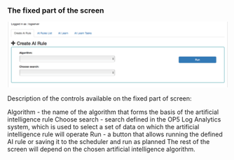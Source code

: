 ### The fixed part of the screen

![](/./media/media/image65.png)

Description of the controls available on the fixed part of screen:

Algorithm - the name of the algorithm that forms the basis of the artificial intelligence rule
Choose search - search defined in the OP5 Log Analytics system, which is used to select a set of data on which the artificial intelligence rule will operate
Run - a button that allows running the defined AI rule or saving it to the scheduler and run as planned
The rest of the screen will depend on the chosen artificial intelligence algorithm.
